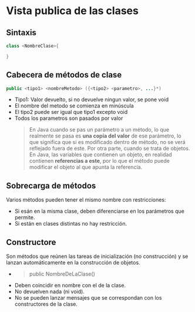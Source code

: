 # Vista publica de las clases

## Sintaxis

```java
class <NombreClase>{

}
```

## Cabecera de métodos de clase

```java
public <tipo1> <nombreMetodo> ({<tipo2> <parametro>, ...}*)
```

- Tipo1: Valor devuelto, si no devuelve ningun valor, se pone void
- El nombre del metodo se comienza en minúscula
- El tipo2 puede ser igual que tipo1 excepto void
- Todos los parametros son pasados por valor
  > En Java cuando se pas un parámetro a un método, lo que realmente se pasa es **una copia del valor** de ese parámetro, lo que significa que si es modificado dentro de método, no se verá reflejado fuera de este.
  > Por otra parte, cuando se trata de objetos. En Java, las variables que contienen un objeto, en realidad contienen **referencias a este**, por lo que el método puede modificar el objeto al que apunta la referencia.

## Sobrecarga de métodos

Varios métodos pueden tener el mismo nombre con restricciones:

- Si esán en la misma clase, deben diferenciarse en los parámetros que permite.
- Si están en clases distintas no hay restricción.

## Constructore

Son métodos que reúnen las tareas de inicialización (no construcción) y se lanzan automáticamente en la construcción de objetos.

- > public NombreDeLaClase()
- Deben coincidir en nombre con el de la clase.
- No devuelven nada (ni void).
- No se pueden lanzar mensajes que se correspondan con los constructores de la clase.
